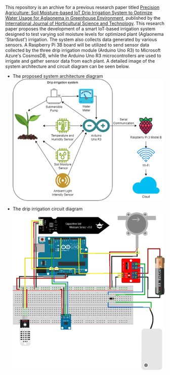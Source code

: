 This repository is an archive for a previous research paper titled [Precision Agriculture: Soil Moisture-based IoT Drip Irrigation System to Optimize Water Usage for Aglaonema in Greenhouse Environment](https://ijhst.ut.ac.ir/article_101039_b627a252ff56bf7ad8794ce35e8b953c.pdf), published by the [International Journal of Horticultural Science and Technology](https://ijhst.ut.ac.ir/). This research paper proposes the development of a smart IoT-based irrigation system designed to test varying soil moisture levels for optimized plant (Aglaonema 'Stardust') irrigation. The system also collects data generated by various sensors.
A Raspberry Pi 3B board will be utilized to send sensor data collected by the three drip irrigation module (Arduino Uno R3) to Microsoft Azure's CosmosDB, while the Arduino Uno R3 microcontrollers are used to irrigate and gather sensor data from each plant. A detailed image of the system architecture and circuit diagram can be seen below.


  
* The proposed system architecture diagram  
![system_architecture_diagram.png](https://github.com/rhe-naldy/nosql-drip-irrigation/blob/main/system_architecture_diagram.png?raw=true)


  
* The drip irrigation circuit diagram  
![drip_irrigation_circuit_diagram.png](https://github.com/rhe-naldy/nosql-drip-irrigation/blob/main/drip_irrigation_circuit_diagram.png?raw=true)
